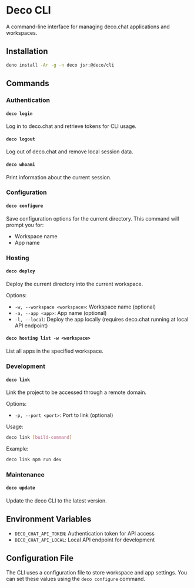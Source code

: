 # Deco CLI

A command-line interface for managing deco.chat applications and workspaces.

## Installation

```bash
deno install -Ar -g -n deco jsr:@deco/cli
```

## Commands

### Authentication

#### `deco login`
Log in to deco.chat and retrieve tokens for CLI usage.

#### `deco logout`
Log out of deco.chat and remove local session data.

#### `deco whoami`
Print information about the current session.

### Configuration

#### `deco configure`
Save configuration options for the current directory. This command will prompt you for:
- Workspace name
- App name

### Hosting

#### `deco deploy`
Deploy the current directory into the current workspace.

Options:
- `-w, --workspace <workspace>`: Workspace name (optional)
- `-a, --app <app>`: App name (optional)
- `-l, --local`: Deploy the app locally (requires deco.chat running at local API endpoint)

#### `deco hosting list -w <workspace>`
List all apps in the specified workspace.

### Development

#### `deco link`
Link the project to be accessed through a remote domain.

Options:
- `-p, --port <port>`: Port to link (optional)

Usage:
```bash
deco link [build-command]
```

Example:
```bash
deco link npm run dev
```

### Maintenance

#### `deco update`
Update the deco CLI to the latest version.

## Environment Variables

- `DECO_CHAT_API_TOKEN`: Authentication token for API access
- `DECO_CHAT_API_LOCAL`: Local API endpoint for development

## Configuration File

The CLI uses a configuration file to store workspace and app settings. You can set these values using the `deco configure` command. 
